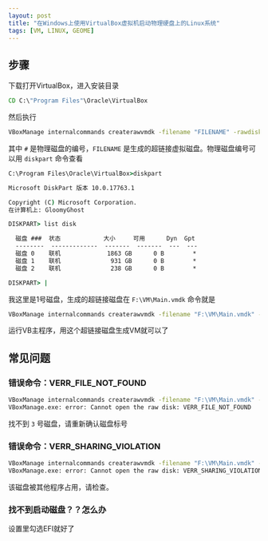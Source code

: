 ```yaml
---
layout: post
title: "在Windows上使用VirtualBox虚拟机启动物理硬盘上的Linux系统"
tags: [VM, LINUX, GEOME]
---
```


## 步骤

下载打开VirtualBox，进入安装目录
```cmd
CD C:\"Program Files"\Oracle\VirtualBox
```

然后执行
```cmd
VBoxManage internalcommands createrawvmdk -filename "FILENAME" -rawdisk "\\.\PhysicalDrive#"
```
其中 `#` 是物理磁盘的编号，`FILENAME` 是生成的超链接虚拟磁盘。物理磁盘编号可以用 `diskpart` 命令查看

```cmd
C:\Program Files\Oracle\VirtualBox>diskpart

Microsoft DiskPart 版本 10.0.17763.1

Copyright (C) Microsoft Corporation.
在计算机上: GloomyGhost

DISKPART> list disk

  磁盘 ###  状态            大小     可用      Dyn  Gpt
  --------  -------------  -------  -------  ---  ---
  磁盘 0    联机             1863 GB      0 B        *
  磁盘 1    联机              931 GB      0 B        *
  磁盘 2    联机              238 GB      0 B        *

DISKPART> |
```

我这里是1号磁盘，生成的超链接磁盘在 `F:\VM\Main.vmdk` 命令就是
```cmd
VBoxManage internalcommands createrawvmdk -filename "F:\VM\Main.vmdk" -rawdisk "\\.\PhysicalDrive1"
```

运行VB主程序，用这个超链接磁盘生成VM就可以了

## 常见问题

### 错误命令：VERR_FILE_NOT_FOUND
```cmd
VBoxManage internalcommands createrawvmdk -filename "F:\VM\Main.vmdk" -rawdisk "\\.\PhysicalDrive3"
VBoxManage.exe: error: Cannot open the raw disk: VERR_FILE_NOT_FOUND
```

找不到 `3` 号磁盘，请重新确认磁盘标号

### 错误命令：VERR_SHARING_VIOLATION
```cmd
VBoxManage internalcommands createrawvmdk -filename "F:\VM\Main.vmdk" -rawdisk "\\.\PhysicalDrive2"
VBoxManage.exe: error: Cannot open the raw disk: VERR_SHARING_VIOLATION
```

该磁盘被其他程序占用，请检查。


### 找不到启动磁盘？？怎么办

设置里勾选EFI就好了